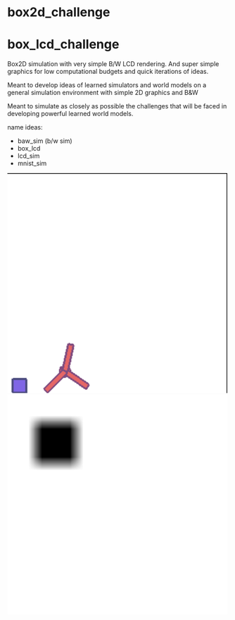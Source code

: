 # box2d_challenge

# box_lcd_challenge

Box2D simulation with very simple B/W LCD rendering. And super simple graphics for low computational budgets and quick
iterations of ideas.

Meant to develop ideas of learned simulators and world models on a general simulation environment
with simple 2D graphics and B&W 

Meant to simulate as closely as possible the challenges that will be faced in developing powerful learned world models.

name ideas:
- baw_sim (b/w sim)
- box_lcd
- lcd_sim
- mnist_sim

<img src="./assets/urchin.png" alt="urchin" width="500">
<img src="./assets/bounce.gif" alt="bouncy ball" width="500">